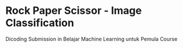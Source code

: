 # Rock Paper Scissor - Image Classification
Dicoding Submission in Belajar Machine Learning untuk Pemula Course
